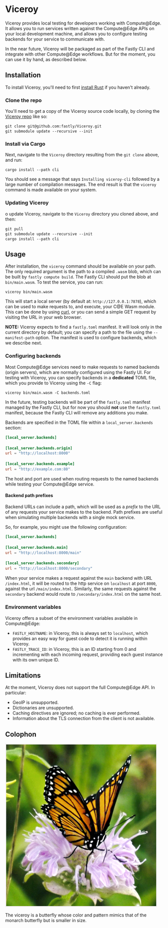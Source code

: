 # Viceroy

Viceroy provides local testing for developers working with Compute@Edge. It
allows you to run services written against the Compute@Edge APIs on your local
development machine, and allows you to configure testing backends for your
service to communicate with.

In the near future, Viceroy will be packaged as part of the Fastly CLI and
integrate with other Compute@Edge workflows. But for the moment, you can use it
by hand, as described below.

## Installation

To install Viceroy, you'll need to first
[install Rust](https://www.rust-lang.org/tools/install) if you haven't already.

### Clone the repo

You'll need to get a copy of the Viceroy source code locally, by cloning the
[Viceroy repo](https://github.com/fastly/Viceroy/) like so:

```
git clone git@github.com:fastly/Viceroy.git
git submodule update --recursive --init
```

### Install via Cargo

Next, navigate to the `Viceroy` directory resulting from the `git clone` above,
and run:

```
cargo install --path cli
```

You should see a message that says `Installing viceroy-cli` followed by a large
number of compilation messages. The end result is that the `viceroy` command
is made available on your system.

### Updating Viceroy

o update Viceroy, navigate to the `Viceroy` directory you cloned above, and then:

```
git pull
git submodule update --recursive --init
cargo install --path cli
```

## Usage

After installation, the `viceroy` command should be available on your path. The
only required argument is the path to a compiled `.wasm` blob, which can be
built by `fastly compute build`. The Fastly CLI should put the blob at
`bin/main.wasm`. To test the service, you can run:

```
viceroy bin/main.wasm
```

This will start a local server (by default at: `http://127.0.0.1:7878`), which can be used to make requests to, and execute, your C@E Wasm module. This can be done by using [curl](https://curl.se/), or you can send a simple GET request by visiting the URL in your web browser.

**NOTE:** Viceroy expects to find a `fastly.toml` manifest. It will look only in the
current directory by default; you can specify a path to the file using the
`--manifest-path` option. The manifest is used to configure backends, which we
describe next.

### Configuring backends

Most Compute@Edge services need to make requests to named backends (origin
servers), which are normally configured using the Fastly UI. For testing with
Viceroy, you can specify backends in a **dedicated** TOML file, which you
provide to Viceroy using the `-C` flag:

```
viceroy bin/main.wasm -C backends.toml
```

In the future, testing backends will be part of the `fastly.toml` manifest
managed by the Fastly CLI, but for now you should **not** use the `fastly.toml`
manifest, because the Fastly CLI will remove any additions you make.

Backends are specified in the TOML file within a `local_server.backends`
section:

```toml
[local_server.backends]

[local_server.backends.origin]
url = "http://localhost:8000"

[local_server.backends.example]
url = "http://example.com:80"
```

The host and port are used when routing requests to the named backends while
testing your Compute@Edge service.

#### Backend path prefixes

Backend URLs can include a path, which will be used as a _prefix_ to the URL of
any requests your service makes to the backend. Path prefixes are useful when
simulating multiple backends with a single mock service.

So, for example, you might use the following configuration:

```toml
[local_server.backends]

[local_server.backends.main]
url = "http://localhost:8000/main"

[local_server.backends.secondary]
url = "http://localhost:8000/secondary"
```

When your service makes a request against the `main` backend with URL
`/index.html`, it will be routed to the http service on `localhost` at port
`8000`, against the url `/main/index.html`. Similarly, the same requests
against the `secondary` backend would route to `/secondary/index.html` on the
same host.

### Environment variables

Viceroy offers a subset of the environment variables available in Compute@Edge:

* `FASTLY_HOSTNAME`: in Viceroy, this is always set to `localhost`, which
  provides an easy way for guest code to detect it is running within Viceroy.
* `FASTLY_TRACE_ID`: in Viceroy, this is an ID starting from 0 and incrementing
  with each incoming request, providing each guest instance with its own unique
  ID.

## Limitations

At the moment, Viceroy does not support the full Compute@Edge API. In
particular:

* GeoIP is unsupported.
* Dictionaries are unsupported.
* Caching directives are ignored; no caching is ever performed.
* Information about the TLS connection from the client is not available.

## Colophon

![Viceroy](doc/logo.png)

The viceroy is a butterfly whose color and pattern mimics that of the monarch
butterfly but is smaller in size.
